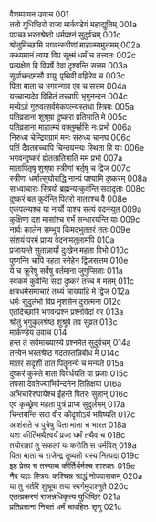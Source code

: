 वैशम्पायन उवाच	001  
ततो युधिष्ठिरो राजा मार्कण्डेयं महाद्युतिम्	001a  
पप्रच्छ भरतश्रेष्ठो धर्मप्रश्नं सुदुर्वचम्	001c  
श्रोतुमिच्छामि भगवन्स्त्रीणां माहात्म्यमुत्तमम्	002a  
कथ्यमानं त्वया विप्र सूक्ष्मं धर्मं च तत्त्वतः	002c  
प्रत्यक्षेण हि विप्रर्षे देवा दृश्यन्ति सत्तम	003a  
सूर्याचन्द्रमसौ वायुः पृथिवी वह्निरेव च	003c  
पिता माता च भगवन्गाव एव च सत्तम	004a  
यच्चान्यदेव विहितं तच्चापि भृगुनन्दन	004c  
मन्येऽहं गुरुवत्सर्वमेकपत्न्यस्तथा स्त्रियः	005a  
पतिव्रतानां शुश्रूषा दुष्करा प्रतिभाति मे	005c  
पतिव्रतानां माहात्म्यं वक्तुमर्हसि नः प्रभो	006a  
निरुध्य चेन्द्रियग्रामं मनः संरुध्य चानघ	006c  
पतिं दैवतवच्चापि चिन्तयन्त्यः स्थिता हि याः	006e  
भगवन्दुष्करं ह्येतत्प्रतिभाति मम प्रभो	007a  
मातापितृषु शुश्रूषा स्त्रीणां भर्तृषु च द्विज	007c  
स्त्रीणां धर्मात्सुघोराद्धि नान्यं पश्यामि दुष्करम्	008a  
साध्वाचाराः स्त्रियो ब्रह्मन्यत्कुर्वन्ति सदादृताः	008c  
दुष्करं बत कुर्वन्ति पितरो मातरश्च वै	008e  
एकपत्न्यश्च या नार्यो याश्च सत्यं वदन्त्युत	009a  
कुक्षिणा दश मासांश्च गर्भं सन्धारयन्ति याः	009c  
नार्यः कालेन सम्भूय किमद्भुततरं ततः	009e  
संशयं परमं प्राप्य वेदनामतुलामपि	010a  
प्रजायन्ते सुतान्नार्यो दुःखेन महता विभो	010c  
पुष्णन्ति चापि महता स्नेहेन द्विजसत्तम	010e  
ये च क्रूरेषु सर्वेषु वर्तमाना जुगुप्सिताः	011a  
स्वकर्म कुर्वन्ति सदा दुष्करं तच्च मे मतम्	011c  
क्षत्रधर्मसमाचारं तथ्यं चाख्याहि मे द्विज	012a  
धर्मः सुदुर्लभो विप्र नृशंसेन दुरात्मना	012c  
एतदिच्छामि भगवन्प्रश्नं प्रश्नविदां वर	013a  
श्रोतुं भृगुकुलश्रेष्ठ शुश्रूषे तव सुव्रत	013c  
मार्कण्डेय उवाच	014  
हन्त ते सर्वमाख्यास्ये प्रश्नमेतं सुदुर्वचम्	014a  
तत्त्वेन भरतश्रेष्ठ गदतस्तन्निबोध मे	014c  
मातरं सदृशीं तात पितॄनन्ये च मन्यते	015a  
दुष्करं कुरुते माता विवर्धयति या प्रजाः	015c  
तपसा देवतेज्याभिर्वन्दनेन तितिक्षया	016a  
अभिचारैरुपायैश्च ईहन्ते पितरः सुतान्	016c  
एवं कृच्छ्रेण महता पुत्रं प्राप्य सुदुर्लभम्	017a  
चिन्तयन्ति सदा वीर कीदृशोऽयं भविष्यति	017c  
आशंसते च पुत्रेषु पिता माता च भारत	018a  
यशः कीर्तिमथैश्वर्यं प्रजा धर्मं तथैव च	018c  
तयोराशां तु सफलां यः करोति स धर्मवित्	019a  
पिता माता च राजेन्द्र तुष्यतो यस्य नित्यदा	019c  
इह प्रेत्य च तस्याथ कीर्तिर्धर्मश्च शाश्वतः	019e  
नैव यज्ञः स्त्रियः कश्चिन्न श्राद्धं नोपवासकम्	020a  
या तु भर्तरि शुश्रूषा तया स्वर्गमुपाश्नुते	020c  
एतत्प्रकरणं राजन्नधिकृत्य युधिष्ठिर	021a  
प्रतिव्रतानां नियतं धर्मं चावहितः शृणु	021c  
